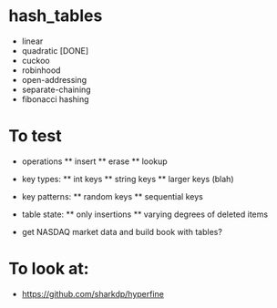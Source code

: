 # hash_tables

* linear
* quadratic [DONE]
* cuckoo
* robinhood
* open-addressing
* separate-chaining
* fibonacci hashing

# To test
* operations
** insert
** erase
** lookup

* key types:
** int keys
** string keys
** larger keys (blah)

* key patterns:
** random keys
** sequential keys

* table state:
** only insertions
** varying degrees of deleted items

* get NASDAQ market data and build book with tables?

# To look at:
* https://github.com/sharkdp/hyperfine